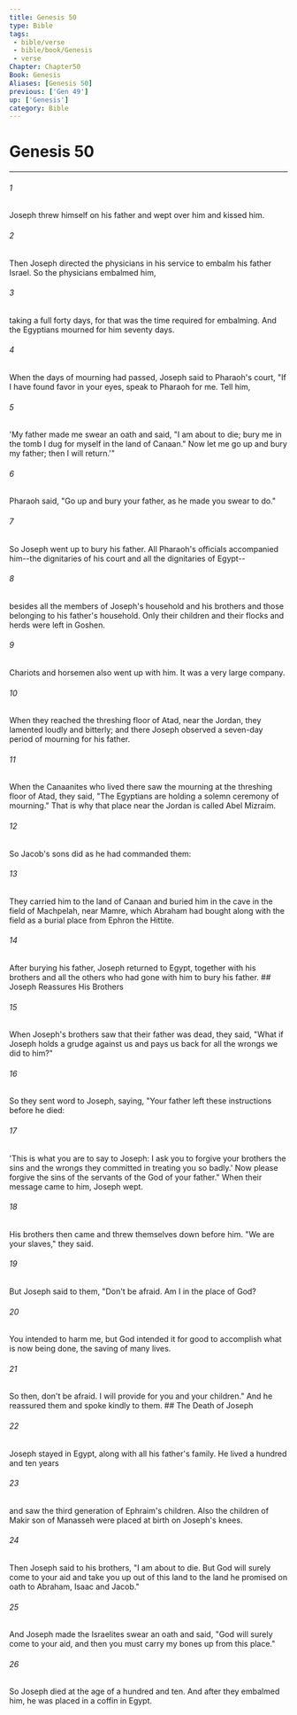 ```yaml
---
title: Genesis 50
type: Bible
tags:
 - bible/verse
 - bible/book/Genesis
 - verse
Chapter: Chapter50
Book: Genesis
Aliases: [Genesis 50]
previous: ['Gen 49']
up: ['Genesis']
category: Bible
---
```

# Genesis 50

***


###### 1 
Joseph threw himself on his father and wept over him and kissed him. 

###### 2 
Then Joseph directed the physicians in his service to embalm his father Israel. So the physicians embalmed him, 

###### 3 
taking a full forty days, for that was the time required for embalming. And the Egyptians mourned for him seventy days. 

###### 4 
When the days of mourning had passed, Joseph said to Pharaoh's court, "If I have found favor in your eyes, speak to Pharaoh for me. Tell him, 

###### 5 
'My father made me swear an oath and said, "I am about to die; bury me in the tomb I dug for myself in the land of Canaan." Now let me go up and bury my father; then I will return.'" 

###### 6 
Pharaoh said, "Go up and bury your father, as he made you swear to do." 

###### 7 
So Joseph went up to bury his father. All Pharaoh's officials accompanied him--the dignitaries of his court and all the dignitaries of Egypt-- 

###### 8 
besides all the members of Joseph's household and his brothers and those belonging to his father's household. Only their children and their flocks and herds were left in Goshen. 

###### 9 
Chariots and horsemen also went up with him. It was a very large company. 

###### 10 
When they reached the threshing floor of Atad, near the Jordan, they lamented loudly and bitterly; and there Joseph observed a seven-day period of mourning for his father. 

###### 11 
When the Canaanites who lived there saw the mourning at the threshing floor of Atad, they said, "The Egyptians are holding a solemn ceremony of mourning." That is why that place near the Jordan is called Abel Mizraim. 

###### 12 
So Jacob's sons did as he had commanded them: 

###### 13 
They carried him to the land of Canaan and buried him in the cave in the field of Machpelah, near Mamre, which Abraham had bought along with the field as a burial place from Ephron the Hittite. 

###### 14 
After burying his father, Joseph returned to Egypt, together with his brothers and all the others who had gone with him to bury his father. ## Joseph Reassures His Brothers 

###### 15 
When Joseph's brothers saw that their father was dead, they said, "What if Joseph holds a grudge against us and pays us back for all the wrongs we did to him?" 

###### 16 
So they sent word to Joseph, saying, "Your father left these instructions before he died: 

###### 17 
'This is what you are to say to Joseph: I ask you to forgive your brothers the sins and the wrongs they committed in treating you so badly.' Now please forgive the sins of the servants of the God of your father." When their message came to him, Joseph wept. 

###### 18 
His brothers then came and threw themselves down before him. "We are your slaves," they said. 

###### 19 
But Joseph said to them, "Don't be afraid. Am I in the place of God? 

###### 20 
You intended to harm me, but God intended it for good to accomplish what is now being done, the saving of many lives. 

###### 21 
So then, don't be afraid. I will provide for you and your children." And he reassured them and spoke kindly to them. ## The Death of Joseph 

###### 22 
Joseph stayed in Egypt, along with all his father's family. He lived a hundred and ten years 

###### 23 
and saw the third generation of Ephraim's children. Also the children of Makir son of Manasseh were placed at birth on Joseph's knees. 

###### 24 
Then Joseph said to his brothers, "I am about to die. But God will surely come to your aid and take you up out of this land to the land he promised on oath to Abraham, Isaac and Jacob." 

###### 25 
And Joseph made the Israelites swear an oath and said, "God will surely come to your aid, and then you must carry my bones up from this place." 

###### 26 
So Joseph died at the age of a hundred and ten. And after they embalmed him, he was placed in a coffin in Egypt. 
